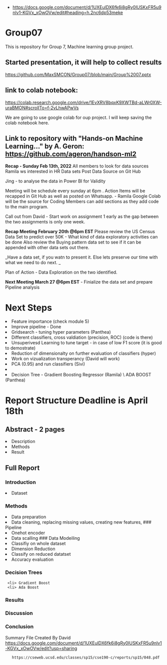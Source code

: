* https://docs.google.com/document/d/1UXEulDX6fk6i8gRy0lUSKxFR5u9nlv1-KGVx_xOwOVw/edit#heading=h.2nc6dp53meke

# Group07
This is repository for Group 7, Machine learning group project.

## Started presentation, it will help to collect results

https://github.com/MaxSMCON/Group07/blob/main/Group%2007.pptx 

## link to colab notebook:
https://colab.research.google.com/drive/1EvXRV8bqxK9XWTBd-aLWr0XW-uraBMON#scrollTo=f-2vLhwAPwVs

We are going to use google colab for oup project. I will keep saving the colab notebook here.

## Link to repository with "Hands-on Machine Learning..." by A. Geron: https://github.com/ageron/handson-ml2

**Recap - Sunday Feb 13th, 2022**
All members to look for data sources 
Ramila ws interested in HR Data sets 
Post Data Source on Git Hub 

Jing  - to analyse the data in Power BI for Validity 

Meeting will be schedule every sunday at  6pm . Action Items will be recapped in Git Hub as well as posted on Whatsapp. - Ramila 
Google Colab will be the source for Coding 
Members can add  sections as they add code to the main program. 

Call out from David - Start work on assignment 1 early as the gap between the two assignments is only one week. 

**Recap Meeting February 20th @6pm EST**
Please review the US Census Data Set to predict over 50K - What kind of data exploratory activities can be done 
Also review the Buying pattern data set to see if it can be appended with other data sets out there. 

_Have a data set, if you watn to present it. Else lets preserve our time with what we need to do next. _

Plan of Action  - Data Exploration on the two identified.

**Next Meeting March 27 @6pm EST** - Finialize the data set and prepare Pipeline analysis

# Next Steps
<li> Feature importance (check module 5)
<li> Improve pipeline - Done
<li> Gridsearch - tuning hyper parameters (Panthea)
<li> Different classifiers, cross valdiation (precision, ROC) (code is there)
<li> Unsuperivesd Learning to tune target - in case of low F1 score (it is good to demostrate)
<li> Reduction of dimensionalty on further evaluation of classifiers  (hyper)
<li> Work on vizualization transperancy (David will work)
<li> PCA (0.95) and run classifiers (Sivi)
<li>   
<li> Decision Tree - Gradient Boosting Regressor (Ramila) \  ADA BOOST (Panthea) 
  
# Report Structure Deadline is April 18th 
  ## Abstract - 2 pages
   <li> Description
   <li> Methods  
   <li> Result
      
  ## Full Report 
  ### Introduction
   <li> Dataset
     
  ### Methods
   <li> Data preparation
   <li> Data cleaning, replacing missing values, creating new features, 
  ### Pipeline     
        <li> Onehot encoder
        <li> Data scalling
  ### Data Modeiling 
     <li> Classifiy on whole dataset
     <li> Dimension Reduction  
     <li> Classify on reduced datatset
     <li> Accuracy evaluation
    
   ### Decision Trees
     <li> Gradient Boost
     <li> Ada Boost
         
   ### Results
      
   ### Discussion
      
   ### Conclusion
    
    
Summary File Created By David  
https://docs.google.com/document/d/1UXEulDX6fk6i8gRy0lUSKxFR5u9nlv1-KGVx_xOwOVw/edit?usp=sharing
       
       https://cseweb.ucsd.edu/classes/sp15/cse190-c/reports/sp15/048.pdf

